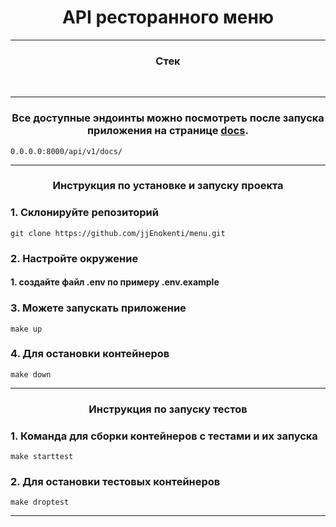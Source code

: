 

<h1 align="center">API ресторанного меню</h1>

---

<h3 align="center">Стек</h3>
<p align="center">
<img src="https://img.shields.io/badge/Python-3.10-yellow?&logo=appveyor" alt="">
<img src="https://img.shields.io/badge/PostgreSQL-15.1-orange?logo=appveyor" alt="">
<img src="https://img.shields.io/badge/FastAPI-0.100.0-green?logo=appveyor" alt="">
<img src="https://img.shields.io/badge/SQLAlchemy-2.0.19-green?logo=appveyor" alt="">
<img src="https://img.shields.io/badge/Docker-blue?logo=appveyor" alt="">
<img src="https://img.shields.io/badge/Docker-compose-blue?logo=appveyor" alt="">
<img src="https://img.shields.io/badge/Uvicorn-0.23.0-green?logo=appveyor" alt="">
<img src="https://img.shields.io/badge/alembic-1.11.1-green?logo=appveyor" alt="">
<img src="https://img.shields.io/badge/pydantic-2.0.3-green?logo=appveyor" alt="">
</p>

---

<h3 align="center">Все доступные эндоинты можно посмотреть после запуска приложения
на странице <a href="http://0.0.0.0:8000/api/v1/docs/">docs</a>.</h3>

    0.0.0.0:8000/api/v1/docs/

---

<h3 align="center">Инструкция по установке и запуску проекта</h3>

### 1. Склонируйте репозиторий
    git clone https://github.com/jjEnokenti/menu.git

### 2. Настройте окружение
#### 1. создайте файл .env по примеру .env.example

### 3. Можете запускать приложение
    make up
### 4. Для остановки контейнеров
    make down

---

<h3 align="center">Инструкция по запуску тестов</h3>

### 1. Команда для сборки контейнеров с тестами и их запуска
    make starttest
### 2. Для остановки тестовых контейнеров
    make droptest

---
